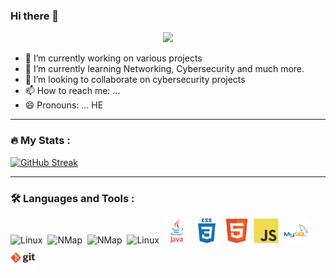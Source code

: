 ### Hi there 👋

 <div id="header" align="center">
  <img src="https://media.giphy.com/media/M9gbBd9nbDrOTu1Mqx/giphy.gif" width="200"/>
</div>


- 🔭 I’m currently working on various projects
- 🌱 I’m currently learning Networking, Cybersecurity and much more.
- 👯 I’m looking to collaborate on cybersecurity projects
- 📫 How to reach me: ...
- 😄 Pronouns: ... HE




---

### :fire: My Stats :

[![GitHub Streak](http://github-readme-streak-stats.herokuapp.com?user=hussainashiqktk&theme=dark&background=000000)](https://git.io/streak-stats)

---

### :hammer_and_wrench: Languages and Tools :
<div>


  <img src="https://img.icons8.com/ios-filled/344/linux.png" title="Linux" alt="Linux" width="40" height="40"/>&nbsp;
  <img src="https://nmap.org/images/nmap-logo-256x256.png" title="Nmap" alt="NMap" width="40" height="40"/>&nbsp;
  <img src="https://jacobriggs.io/tools/app/web/upload/large/3_eedab2dbcde47a63f847af0a612d1f8d.png" title="Nmap" alt="NMap" width="40" height="40"/>&nbsp;
  <img src="https://upload.wikimedia.org/wikipedia/commons/thumb/4/45/Parrot_Logo.png/506px-Parrot_Logo.png" title="Linux" alt="Linux" width="40" height="40"/>&nbsp;
  <img src="https://github.com/devicons/devicon/blob/master/icons/java/java-original-wordmark.svg" title="Java" alt="Java" width="40" height="40"/>&nbsp;
  <img src="https://github.com/devicons/devicon/blob/master/icons/css3/css3-plain-wordmark.svg"  title="CSS3" alt="CSS" width="40" height="40"/>&nbsp;
  <img src="https://github.com/devicons/devicon/blob/master/icons/html5/html5-original.svg" title="HTML5" alt="HTML" width="40" height="40"/>&nbsp;
  <img src="https://github.com/devicons/devicon/blob/master/icons/javascript/javascript-original.svg" title="JavaScript" alt="JavaScript" width="40" height="40"/>&nbsp;
  <img src="https://github.com/devicons/devicon/blob/master/icons/mysql/mysql-original-wordmark.svg" title="MySQL"  alt="MySQL" width="40" height="40"/>&nbsp;
  <img src="https://github.com/devicons/devicon/blob/master/icons/git/git-original-wordmark.svg" title="Git" alt="Git" width="40" height="40"/>
 
</div>
